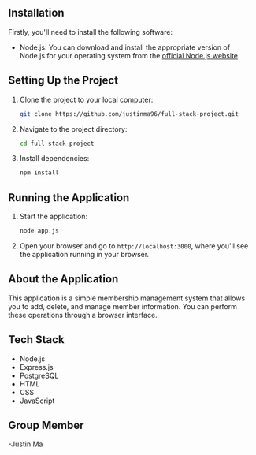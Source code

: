 ## Installation

Firstly, you'll need to install the following software:

- Node.js: You can download and install the appropriate version of Node.js for your operating system from the [official Node.js website](https://nodejs.org/).

## Setting Up the Project

1. Clone the project to your local computer:

   ```bash
   git clone https://github.com/justinma96/full-stack-project.git
   ```

2. Navigate to the project directory:

   ```bash
   cd full-stack-project
   ```

3. Install dependencies:

   ```bash
   npm install
   ```

## Running the Application

1. Start the application:

   ```bash
   node app.js
   ```

2. Open your browser and go to `http://localhost:3000`, where you'll see the application running in your browser.

## About the Application

This application is a simple membership management system that allows you to add, delete, and manage member information. You can perform these operations through a browser interface.

## Tech Stack

- Node.js
- Express.js
- PostgreSQL
- HTML
- CSS
- JavaScript

## Group Member

-Justin Ma